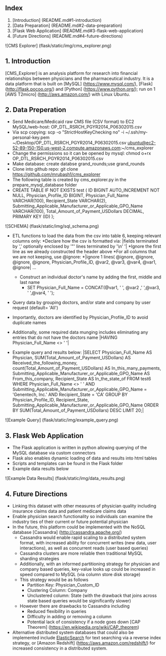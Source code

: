## Index
1. [Introduction] (README.md#1-introduction)
2. [Data Preparation] (README.md#2-data-preparation)
3. [Flask Web Application] (README.md#3-flask-web-application)
4. [Future Directions] (README.md#4-future-directions)

![CMS Explorer] (flask/static/img/cms_explorer.png)

## 1. Introduction
[CMS_Explorer] is an analysis platform for research into financial relationships between physicians and the pharmaceutical industry. It is a data platform that is built on [MySQL] (https://www.mysql.com/), [Flask] (http://flask.pocoo.org/) and [Python] (https://www.python.org/); run on 1 [AWS T2micro] (http://aws.amazon.com/) with Linux Ubuntu. 

## 2. Data Preperation
* Send Medicare/Medicaid raw CMS file (CSV format) to EC2 MySQL/web-host: OP_DTL_RSRCH_PGYR2014_P06302015.csv
* Via scp copying: scp -o "StrictHostKeyChecking no" -i ~/.ssh/my-personal-key.pem ~/Desktop/OP_DTL_RSRCH_PGYR2014_P06302015.csv ubuntu@ec2-52-89-150-150.us-west-2.compute.amazonaws.com:~/cms_explorer
* Change the permissions so it can be opened by mysql: chmod o+rx OP_DTL_RSRCH_PGYR2014_P06302015.csv
* Make database: create databse grand_rounds;use grand_rounds
* Clone into github repo: git clone https://github.com/mrubash1/cms_explorer
* The following table is created by cms_explorer.py in the prepare_mysql_database folder
* CREATE TABLE IF NOT EXISTS test (
  ID BIGINT AUTO_INCREMENT NOT NULL,
  Physician_Profile_ID BIGINT,
  Physician_Full_Name VARCHAR(100),
  Recipient_State VARCHAR(2),
  Submitting_Applicable_Manufacturer_or_Applicable_GPO_Name VARCHAR(100),
  Total_Amount_of_Payment_USDollars DECIMAL,
  PRIMARY KEY (ID) 
  );

![SCHEMA] (flask/static/img/sql_schema.png)

* ETL functions to load the data from the csv into table 6, keeping relevant columns only:
  *Declare how the csv is formatted via: |fields terminated by ',' optionally enclosed by '"' lines terminated by '\n' '|
  *Ignore the first line as we already constructed the header above
  *For all columns that we are not keeping, use @ignore:
    *|ignore 1 lines(
      @ignore,
      @ignore,
      @ignore,
      @ignore,
      Physician_Profile_ID,
      @var2,
      @var3,
      @var4,
      @var1,
      @ignore|
      ...
  * Construct an individual doctor's name by adding the first, middle and last name
    * SET Physician_Full_Name = CONCAT(@var1, ' ', @var2 ,' ',@var3, ' ',@var4, ' ');

* Query data by grouping doctors, and/or state and company by user request (default= 'All')
* Importantly, doctors are identified by Physician_Profile_ID to avoid duplicate names
* Additionally, some required data munging includes eliminating any entries that do not have the doctors name |HAVING Physician_Full_Name <> '   '|
* Example query and results below:
  |SELECT Physician_Full_Name AS Physician, 
  SUM(Total_Amount_of_Payment_USDollars) AS Received_the_following_money, 
  count(Total_Amount_of_Payment_USDollars) AS In_this_many_payments,
  Submitting_Applicable_Manufacturer_or_Applicable_GPO_Name AS From_this_company,
  Recipient_State AS In_the_state_of
  FROM test6
  WHERE Physician_Full_Name <> '   ' 
  AND Submitting_Applicable_Manufacturer_or_Applicable_GPO_Name = 'Genentech, Inc.'
  AND Recipient_State = 'CA'
  GROUP BY Physician_Profile_ID, Recipient_State, Submitting_Applicable_Manufacturer_or_Applicable_GPO_Name
  ORDER BY SUM(Total_Amount_of_Payment_USDollars) DESC
  LIMIT 20;|

![Example Query] (flask/static/img/example_query.png)

## 3. Flask Web Application
* The Flask application is written in python allowing querying of the MySQL database via custom connectors 
* Flask also enables dynamic loading of data and results into html tables
* Scripts and templates can be found in the Flask folder
* Example data results below

![Example Data Results] (flask/static/img/data_results.png)

## 4. Future Directions
* Linking this dataset with other measures of physician quality including insurance claims data and patient medicare claims data
* Enable physician search functionality so individuals can examine the industry ties of their current or future potential physician
* In the future, this platform could be implemented with the NoSQL database [Cassandra] (http://cassandra.apache.org/)
  * Cassandra would enable rapid scaling to a distributed system format, with increased ability for concurrent writes (new data, user interactions), as well as concurrent reads (user based queries)
  * Cassandra clusters are more reliable then traditional MySQL sharding strategies
  * Additionally, with an informed partitioning strategy for physician and company based queries, key-value looks up could be increased in speed compared to MySQL (via column store disk storage)
  * This strategy would be as follows
    * Partition Key: Physician_Custom_ID
    * Clustering Column: Company
    * Unclustered column: State (with the drawback that joins across state based queries would be siginificantly slower)
  * However there are drawbacks to Cassandra including
    * Reduced flexibility in queries
    * Difficulty in adding or removing a column
    * Potential lack of consistency if a node goes down [CAP Theorem] (https://en.wikipedia.org/wiki/CAP_theorem)
* Alternative distributed system databases that could also be implemented include [ElasticSearch](https://www.elastic.co/) for text searching via a reverse index strategy, or [Amazon Redshift] (https://aws.amazon.com/redshift/) for increased consistency in a distributed system.

